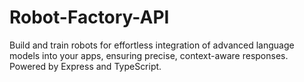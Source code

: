 # Robot-Factory-API
Build and train robots for effortless integration of advanced language models into your apps, ensuring precise, context-aware responses. Powered by Express and TypeScript.

